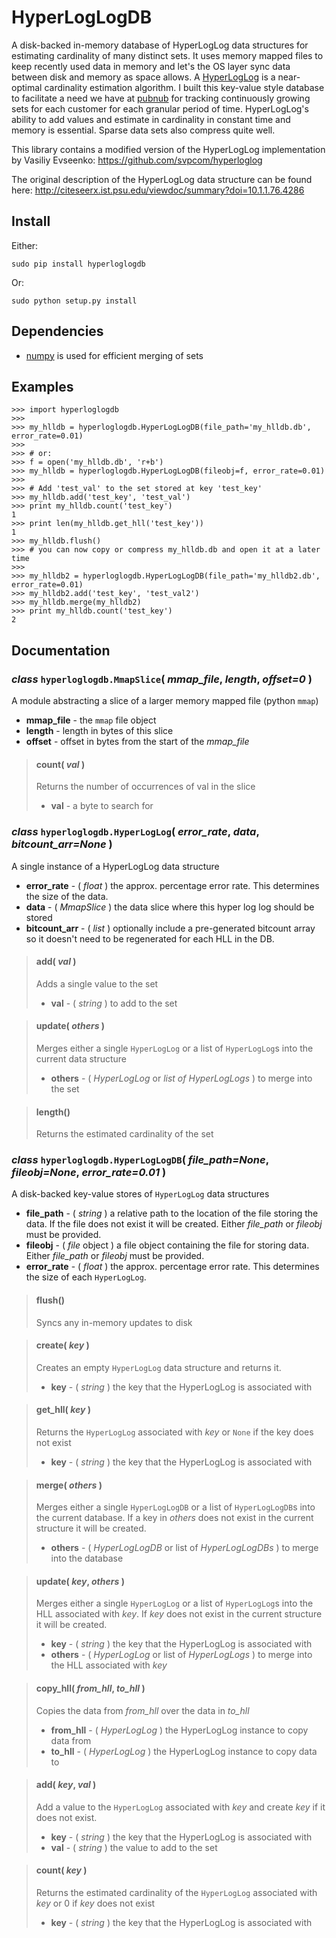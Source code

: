 # HyperLogLogDB

A disk-backed in-memory database of HyperLogLog data structures for estimating
cardinality of many distinct sets. It uses memory mapped files to keep
recently used data in memory and let's the OS layer sync data between disk
and memory as space allows. A
[HyperLogLog](http://citeseerx.ist.psu.edu/viewdoc/summary?doi=10.1.1.142.9475)
is a near-optimal cardinality estimation algorithm. I built this key-value
style database to facilitate a need we have at [pubnub](http://pubnub.com)
for tracking continuously growing sets for each customer for each granular
period of time. HyperLogLog's ability to add values and estimate in
cardinality in constant time and memory is essential. Sparse data sets also
compress quite well.

This library contains a modified version of the HyperLogLog implementation
by Vasiliy Evseenko: <https://github.com/svpcom/hyperloglog>

The original description of the HyperLogLog data structure can be found here:
<http://citeseerx.ist.psu.edu/viewdoc/summary?doi=10.1.1.76.4286>

## Install


Either:

    sudo pip install hyperloglogdb

Or:

    sudo python setup.py install

## Dependencies

 * [numpy](http://www.numpy.org/) is used for efficient merging of sets

## Examples

```pycon
>>> import hyperloglogdb
>>>
>>> my_hlldb = hyperloglogdb.HyperLogLogDB(file_path='my_hlldb.db', error_rate=0.01)
>>>
>>> # or:
>>> f = open('my_hlldb.db', 'r+b')
>>> my_hlldb = hyperloglogdb.HyperLogLogDB(fileobj=f, error_rate=0.01)
>>>
>>> # Add 'test_val' to the set stored at key 'test_key'
>>> my_hlldb.add('test_key', 'test_val')
>>> print my_hlldb.count('test_key')
1
>>> print len(my_hlldb.get_hll('test_key'))
1
>>> my_hlldb.flush()
>>> # you can now copy or compress my_hlldb.db and open it at a later time
>>>
>>> my_hlldb2 = hyperloglogdb.HyperLogLogDB(file_path='my_hlldb2.db', error_rate=0.01)
>>> my_hlldb2.add('test_key', 'test_val2')
>>> my_hlldb.merge(my_hlldb2)
>>> print my_hlldb.count('test_key')
2
```

## Documentation

### _class_ `hyperloglogdb.MmapSlice`( _mmap_file_, _length_, _offset=0_ )

A module abstracting a slice of a larger memory mapped file (python `mmap`)

 * **mmap_file** - the `mmap` file object
 * **length** - length in bytes of this slice
 * **offset** - offset in bytes from the start of the _mmap_file_

> #### count( _val_ )
> Returns the number of occurrences of val in the slice
>
> * **val** - a byte to search for

### _class_ `hyperloglogdb.HyperLogLog`( _error_rate_, _data_, _bitcount_arr=None_ )

A single instance of a HyperLogLog data structure

 * **error_rate** - ( _float_ ) the approx. percentage error rate. This determines the size of the data.
 * **data** - ( _MmapSlice_ ) the data slice where this hyper log log should be stored
 * **bitcount_arr** - ( _list_ ) optionally include a pre-generated bitcount array so it doesn't need to be regenerated for each HLL in the DB.

> #### add( _val_ )
> Adds a single value to the set
>
> * **val** - ( _string_ ) to add to the set


> #### update( _others_ )
> Merges either a single `HyperLogLog` or a list of `HyperLogLog`s into the current data structure
>
> * **others** - ( _HyperLogLog_ or _list of HyperLogLogs_ ) to merge into the set

> #### length()
>
> Returns the estimated cardinality of the set


### _class_ `hyperloglogdb.HyperLogLogDB`( _file_path=None_, _fileobj=None_, _error_rate=0.01_ )

A disk-backed key-value stores of `HyperLogLog` data structures

 * **file_path** - ( _string_ ) a relative path to the location of the file storing the data. If the file does not exist it will be created. Either _file_path_ or _fileobj_ must be provided.
 * **fileobj** - ( _file_ object ) a file object containing the file for storing data. Either _file_path_ or _fileobj_ must be provided.
 * **error_rate** - ( _float_ ) the approx. percentage error rate. This determines the size of each `HyperLogLog`.

> #### flush()
> Syncs any in-memory updates to disk

> #### create( _key_ )
> Creates an empty `HyperLogLog` data structure and returns it.
>
> * **key** - ( _string_ ) the key that the HyperLogLog is associated with

> #### get_hll( _key_ )
> Returns the `HyperLogLog` associated with _key_ or `None` if the key does not exist
>
> * **key** - ( _string_ ) the key that the HyperLogLog is associated with

> #### merge( _others_ )
> Merges either a single `HyperLogLogDB` or a list of `HyperLogLogDB`s into the current database. If a key in _others_ does not exist in the current structure it will be created.
>
> * **others** - ( _HyperLogLogDB_ or list of _HyperLogLogDBs_ ) to merge into the database

> #### update( _key_, _others_ )
> Merges either a single `HyperLogLog` or a list of `HyperLogLog`s into the HLL associated with _key_. If _key_  does not exist in the current structure it will be created.
>
> * **key** - ( _string_ ) the key that the HyperLogLog is associated with
> * **others** - ( _HyperLogLog_ or list of _HyperLogLogs_ ) to merge into the HLL associated with _key_

> #### copy_hll( _from_hll_, _to_hll_ )
> Copies the data from _from_hll_ over the data in _to_hll_
>
> * **from_hll** - ( _HyperLogLog_ ) the HyperLogLog instance to copy data from
> * **to_hll** - ( _HyperLogLog_ ) the HyperLogLog instance to copy data to

> #### add( _key_, _val_ )
> Add a value to the `HyperLogLog` associated with _key_ and create _key_ if it does not exist.
>
> * **key** - ( _string_ ) the key that the HyperLogLog is associated with
> * **val** - ( _string_ ) the value to add to the set

> #### count( _key_ )
> Returns the estimated cardinality of the `HyperLogLog` associated with _key_ or 0 if _key_ does not exist
>
> * **key** - ( _string_ ) the key that the HyperLogLog is associated with
